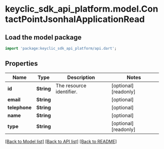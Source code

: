 # keyclic_sdk_api_platform.model.ContactPointJsonhalApplicationRead

## Load the model package
```dart
import 'package:keyclic_sdk_api_platform/api.dart';
```

## Properties
Name | Type | Description | Notes
------------ | ------------- | ------------- | -------------
**id** | **String** | The resource identifier. | [optional] [readonly] 
**email** | **String** |  | [optional] 
**telephone** | **String** |  | [optional] 
**name** | **String** |  | [optional] 
**type** | **String** |  | [optional] [readonly] 

[[Back to Model list]](../README.md#documentation-for-models) [[Back to API list]](../README.md#documentation-for-api-endpoints) [[Back to README]](../README.md)


